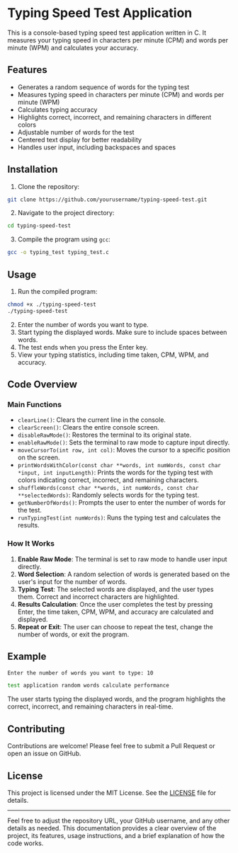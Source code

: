 # Typing Speed Test Application

This is a console-based typing speed test application written in C. It measures your typing speed in characters per minute (CPM) and words per minute (WPM) and calculates your accuracy.

## Features

- Generates a random sequence of words for the typing test
- Measures typing speed in characters per minute (CPM) and words per minute (WPM)
- Calculates typing accuracy
- Highlights correct, incorrect, and remaining characters in different colors
- Adjustable number of words for the test
- Centered text display for better readability
- Handles user input, including backspaces and spaces

## Installation

1. Clone the repository:

```bash
git clone https://github.com/yourusername/typing-speed-test.git
```

2. Navigate to the project directory:

```bash
cd typing-speed-test
```

3. Compile the program using `gcc`:

```bash
gcc -o typing_test typing_test.c
```

## Usage

1. Run the compiled program:

```bash
chmod +x ./typing-speed-test
./typing-speed-test
```

2. Enter the number of words you want to type.
3. Start typing the displayed words. Make sure to include spaces between words.
4. The test ends when you press the Enter key.
5. View your typing statistics, including time taken, CPM, WPM, and accuracy.

## Code Overview

### Main Functions

- `clearLine()`: Clears the current line in the console.
- `clearScreen()`: Clears the entire console screen.
- `disableRawMode()`: Restores the terminal to its original state.
- `enableRawMode()`: Sets the terminal to raw mode to capture input directly.
- `moveCursorTo(int row, int col)`: Moves the cursor to a specific position on the screen.
- `printWordsWithColor(const char **words, int numWords, const char *input, int inputLength)`: Prints the words for the typing test with colors indicating correct, incorrect, and remaining characters.
- `shuffleWords(const char **words, int numWords, const char **selectedWords)`: Randomly selects words for the typing test.
- `getNumberOfWords()`: Prompts the user to enter the number of words for the test.
- `runTypingTest(int numWords)`: Runs the typing test and calculates the results.

### How It Works

1. **Enable Raw Mode**: The terminal is set to raw mode to handle user input directly.
2. **Word Selection**: A random selection of words is generated based on the user's input for the number of words.
3. **Typing Test**: The selected words are displayed, and the user types them. Correct and incorrect characters are highlighted.
4. **Results Calculation**: Once the user completes the test by pressing Enter, the time taken, CPM, WPM, and accuracy are calculated and displayed.
5. **Repeat or Exit**: The user can choose to repeat the test, change the number of words, or exit the program.

## Example

```bash
Enter the number of words you want to type: 10

test application random words calculate performance
```

The user starts typing the displayed words, and the program highlights the correct, incorrect, and remaining characters in real-time.

## Contributing

Contributions are welcome! Please feel free to submit a Pull Request or open an issue on GitHub.

## License

This project is licensed under the MIT License. See the [LICENSE](LICENSE) file for details.

---

Feel free to adjust the repository URL, your GitHub username, and any other details as needed. This documentation provides a clear overview of the project, its features, usage instructions, and a brief explanation of how the code works.

